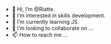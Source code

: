 - 👋 Hi, I’m @Riatte.
- 👀 I’m interested in skills development.
- 🌱 I’m currently learning JS.
- 💞️ I’m looking to collaborate on ...
- 📫 How to reach me ...

<!---
Riatte/Riatte is a ✨ special ✨ repository because its `README.md` (this file) appears on your GitHub profile.
You can click the Preview link to take a look at your changes.
--->
